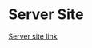 # Server Site

[Server site link]([https://www.example.com](https://github.com/Zioun/10_M_56.5_M_Coffee-Shop_Server))
